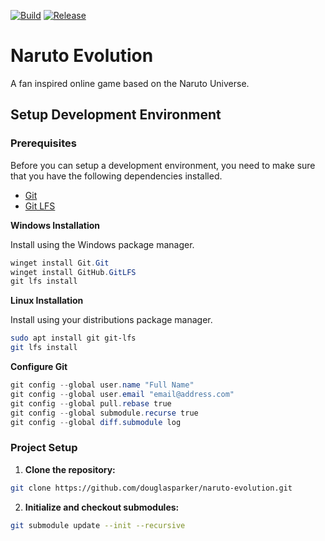 [![Build](https://github.com/douglasparker/naruto-evolution/actions/workflows/build.yml/badge.svg?branch=main)](https://github.com/douglasparker/naruto-evolution/actions/workflows/build.yml)
[![Release](https://github.com/douglasparker/naruto-evolution/actions/workflows/release.yml/badge.svg?branch=main)](https://github.com/douglasparker/naruto-evolution/actions/workflows/release.yml)


# Naruto Evolution

A fan inspired online game based on the Naruto Universe.

## Setup Development Environment

### Prerequisites

Before you can setup a development environment, you need to make sure that you have the following dependencies installed.
- [Git](https://git-scm.com/)
- [Git LFS](https://git-lfs.github.com/)

**Windows Installation**

Install using the Windows package manager.

```powershell
winget install Git.Git
winget install GitHub.GitLFS
git lfs install
```

**Linux Installation**

Install using your distributions package manager.

```sh
sudo apt install git git-lfs
git lfs install
```

**Configure Git**

```powershell
git config --global user.name "Full Name"
git config --global user.email "email@address.com"
git config --global pull.rebase true
git config --global submodule.recurse true
git config --global diff.submodule log
```

### Project Setup

1) **Clone the repository:**

```sh
git clone https://github.com/douglasparker/naruto-evolution.git
```

2) **Initialize and checkout submodules:**

```sh
git submodule update --init --recursive
```
